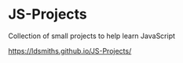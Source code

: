 # JS-Projects
Collection of small projects to help learn JavaScript

https://ldsmiths.github.io/JS-Projects/
